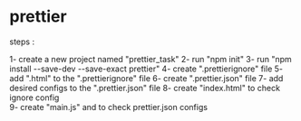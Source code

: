 # prettier

steps :

1- create a new project named "prettier_task"
2- run "npm init"
3- run "npm install --save-dev --save-exact prettier"
4- create ".prettierignore" file
5- add ".html" to the ".prettierignore" file
6- create ".prettier.json" file
7- add desired configs to the ".prettier.json" file
8- create "index.html" to check ignore config  
9- create "main.js" and to check prettier.json configs

